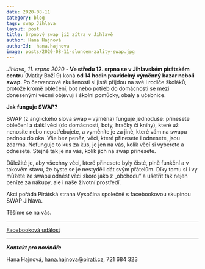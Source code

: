 ```yaml
---
date: 2020-08-11
category: blog
tags: swap Jihlava
layout: post
title: Srpnový swap již zítra v Jihlavě
author: Hana Hajnová
authorId:  hana.hajnova
image: posts/2020-08-11-sluncem-zality-swap.jpg
---
```


*Jihlava, 11. srpna 2020* - **Ve středu 12. srpna se v Jihlavském pirátském centru** (Matky Boží 9) koná **od 14 hodin pravidelný výměnný bazar neboli swap**. Po červencové zkušenosti si jistě přijdou na své i rodiče školáků, protože kromě oblečení, bot nebo potřeb do domácnosti se mezi donesenými věcmi objevují i školní pomůcky, obaly a učebnice. 

**Jak funguje SWAP?**

SWAP (z anglického slova swap – výměna) funguje jednoduše: přinesete oblečení a další věci (do domácnosti, boty, hračky či knihy), které už nenosíte nebo nepotřebujete, a vyměníte je za jiné, které vám na swapu padnou do oka. Vše bez peněz, věci, které přinesete i odnesete, jsou zdarma. Nefunguje to kus za kus, je jen na vás, kolik věcí si vyberete a odnesete. Stejně tak je na vás, kolik jich na swap přinesete.

Důležité je, aby všechny věci, které přinesete byly čisté, plně funkční a v takovém stavu, že byste se je nestyděli dát svým přátelům. Díky tomu si i vy můžete ze swapu odnést věci skoro jako z „obchodu“ a ušetřit tak nejen peníze za nákupy, ale i naše životní prostředí.

Akci pořádá Pirátská strana Vysočina společně s facebookovou skupinou SWAP Jihlava.

Těšíme se na vás.


---

[Facebooková událost](https://www.facebook.com/events/277144246926140)

---

***Kontakt pro novináře***

Hana Hajnová, <hana.hajnova@pirati.cz>, 721 684 323

